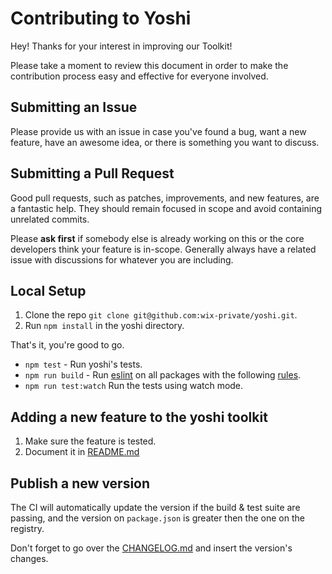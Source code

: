 # Contributing to Yoshi
Hey! Thanks for your interest in improving our Toolkit!

Please take a moment to review this document in order to make the contribution process easy and effective for everyone involved.

## Submitting an Issue
Please provide us with an issue in case you've found a bug, want a new feature, have an awesome idea, or there is something you want to discuss.

## Submitting a Pull Request
Good pull requests, such as patches, improvements, and new features, are a fantastic help. They should remain focused in scope and avoid containing unrelated commits.

Please **ask first** if somebody else is already working on this or the core developers think your feature is in-scope. Generally always have a related issue with discussions for whatever you are including.

## Local Setup
1. Clone the repo `git clone git@github.com:wix-private/yoshi.git`.
2. Run `npm install` in the yoshi directory.

That's it, you're good to go.

* `npm test` - Run yoshi's tests.
* `npm run build` - Run [eslint](https://eslint.org/) on all packages with the following [rules](https://github.com/wix-private/yoshi/blob/master/.eslintrc).
* `npm run test:watch` Run the tests using watch mode.

## Adding a new feature to the yoshi toolkit
1. Make sure the feature is tested.
2. Document it in [README.md](https://github.com/wix-private/yoshi/blob/master/README.md)

## Publish a new version
The CI will automatically update the version if the build & test suite are passing, and the version on `package.json` is greater then the one on the registry.

Don't forget to go over the [CHANGELOG.md](https://github.com/wix-private/yoshi/blob/master/CHANGELOG.md) and insert the version's changes.
